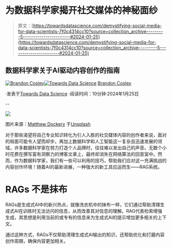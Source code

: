 # 为数据科学家揭开社交媒体的神秘面纱

> 原文：[https://towardsdatascience.com/demystifying-social-media-for-data-scientists-7f0c4314cc10?source=collection_archive---------5-----------------------#2024-01-25](https://towardsdatascience.com/demystifying-social-media-for-data-scientists-7f0c4314cc10?source=collection_archive---------5-----------------------#2024-01-25)

## 数据科学家关于AI驱动内容创作的指南

[](https://brandoncosley.medium.com/?source=post_page---byline--7f0c4314cc10--------------------------------)[![Brandon Cosley](../Images/7c356ca71fe6a3aae5084eb1fe646948.png)](https://brandoncosley.medium.com/?source=post_page---byline--7f0c4314cc10--------------------------------)[](https://towardsdatascience.com/?source=post_page---byline--7f0c4314cc10--------------------------------)[![Towards Data Science](../Images/a6ff2676ffcc0c7aad8aaf1d79379785.png)](https://towardsdatascience.com/?source=post_page---byline--7f0c4314cc10--------------------------------) [Brandon Cosley](https://brandoncosley.medium.com/?source=post_page---byline--7f0c4314cc10--------------------------------)

·发表于[Towards Data Science](https://towardsdatascience.com/?source=post_page---byline--7f0c4314cc10--------------------------------) ·阅读时间：10分钟·2024年1月25日

--

![](../Images/2b97485848392c89816cac4168c273be.png)

图片来源：[Matthew Dockery](https://unsplash.com/@matt_dockery?utm_source=medium&utm_medium=referral) 于[Unsplash](https://unsplash.com/?utm_source=medium&utm_medium=referral)

对于那些渴望将自己专业知识转化为引人入胜的社交媒体内容的创作者来说，面对的局面可能令人望而却步。再加上数据科学和人工智能这一复杂且迅速发展的领域，许多数据科学家在努力打造个人品牌时，往往难以发出自己的声音。无数个小时花费在撰写富有洞察力的博客文章上，最终却消失在网络算法的回音室中。然而，作为数据科学家，我们有一些可以利用的技巧，帮助我们应对这一充满挑战的内容创作环境！随着AI的最新进展，一种强大的新工具应运而生——RAG系统。

# RAGs 不是抹布

RAGs是生成式AI中的新兴热点，就像洗衣机中的抹布一样，它们通过帮助清理生成式AI在训练时无法访问的信息，从而改善其对信息的理解。RAG代表检索增强生成，其思想是利用当前的或专有的信息来为生成式AI的提示增加更多相关的上下文。

通过这种方式，RAGs不仅帮助清理生成式AI输出的知识，还帮助优化和打磨内容创作周期，确保内容更加相关。
